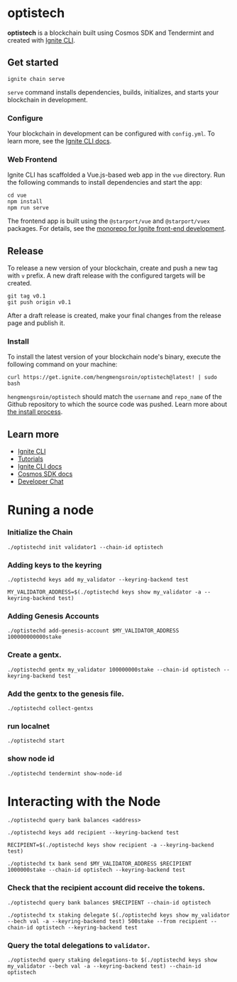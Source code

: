 # optistech
**optistech** is a blockchain built using Cosmos SDK and Tendermint and created with [Ignite CLI](https://ignite.com/cli).

## Get started

```
ignite chain serve
```

`serve` command installs dependencies, builds, initializes, and starts your blockchain in development.

### Configure

Your blockchain in development can be configured with `config.yml`. To learn more, see the [Ignite CLI docs](https://docs.ignite.com).

### Web Frontend

Ignite CLI has scaffolded a Vue.js-based web app in the `vue` directory. Run the following commands to install dependencies and start the app:

```
cd vue
npm install
npm run serve
```

The frontend app is built using the `@starport/vue` and `@starport/vuex` packages. For details, see the [monorepo for Ignite front-end development](https://github.com/ignite-hq/web).

## Release
To release a new version of your blockchain, create and push a new tag with `v` prefix. A new draft release with the configured targets will be created.

```
git tag v0.1
git push origin v0.1
```

After a draft release is created, make your final changes from the release page and publish it.

### Install
To install the latest version of your blockchain node's binary, execute the following command on your machine:

```
curl https://get.ignite.com/hengmengsroin/optistech@latest! | sudo bash
```
`hengmengsroin/optistech` should match the `username` and `repo_name` of the Github repository to which the source code was pushed. Learn more about [the install process](https://github.com/allinbits/starport-installer).

## Learn more

- [Ignite CLI](https://ignite.com/cli)
- [Tutorials](https://docs.ignite.com/guide)
- [Ignite CLI docs](https://docs.ignite.com)
- [Cosmos SDK docs](https://docs.cosmos.network)
- [Developer Chat](https://discord.gg/ignite)



# Runing a node

### Initialize the Chain
```
./optistechd init validator1 --chain-id optistech
```

### Adding keys to the keyring
```
./optistechd keys add my_validator --keyring-backend test
```
```
MY_VALIDATOR_ADDRESS=$(./optistechd keys show my_validator -a --keyring-backend test)
```
### Adding Genesis Accounts

```
./optistechd add-genesis-account $MY_VALIDATOR_ADDRESS 100000000000stake
```

### Create a gentx.
```
./optistechd gentx my_validator 100000000stake --chain-id optistech --keyring-backend test
```

### Add the gentx to the genesis file.
```
./optistechd collect-gentxs
```

### run localnet
```
./optistechd start
```
### show node id
```
./optistechd tendermint show-node-id
```
# Interacting with the Node
```
./optistechd query bank balances <address>
```

```
./optistechd keys add recipient --keyring-backend test
```
```
RECIPIENT=$(./optistechd keys show recipient -a --keyring-backend test)
```
```
./optistechd tx bank send $MY_VALIDATOR_ADDRESS $RECIPIENT 1000000stake --chain-id optistech --keyring-backend test
```
### Check that the recipient account did receive the tokens.
```
./optistechd query bank balances $RECIPIENT --chain-id optistech
```

```
./optistechd tx staking delegate $(./optistechd keys show my_validator --bech val -a --keyring-backend test) 500stake --from recipient --chain-id optistech --keyring-backend test
```
### Query the total delegations to `validator`.
```
./optistechd query staking delegations-to $(./optistechd keys show my_validator --bech val -a --keyring-backend test) --chain-id optistech
```
